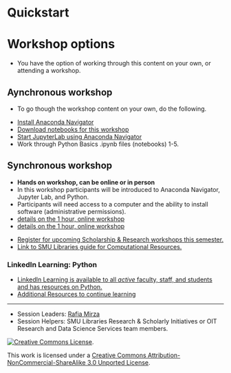 # Quickstart

# Workshop options
* You have the option of working through this content on your own, or attending a workshop.

## Aynchronous workshop
* To go though the workshop content on your own, do the following.
- [Install Anaconda Navigator](https://southernmethodistuniversity.github.io/intro-to-python/anaconda.html#anaconda)
- [Download notebooks for this workshop](https://southernmethodistuniversity.github.io/intro-to-python/jupyterlab.html#download-notebooks-for-this-workshop)
- [Start JupyterLab using Anaconda Navigator](https://southernmethodistuniversity.github.io/intro-to-python/jupyterlab.html#start-jupyterlab-using-anaconda-navigator)
- Work through Python Basics .ipynb files (notebooks) 1-5.

## Synchronous workshop
- **Hands on workshop, can be online or in person**
- In this workshop participants will be introduced to Anaconda Navigator, Jupyter Lab, and Python. 
- Participants will need access to a computer and the ability to install software (administrative permissions).
- [details on the 1 hour, online workshop](https://southernmethodistuniversity.github.io/intro-to-python/index.html#for-the-one-hour-online-workshop)
- [details on the 1 hour, online workshop](https://southernmethodistuniversity.github.io/intro-to-python/index.html#for-a-two-hour-in-person-workshop)

* [Register for upcoming Scholarship & Research workshops this semester.](https://libcal.smu.edu/calendar/?cid=-1&t=g&d=0000-00-00&cal=-1&ct=55599&inc=0)
* [Link to SMU Libraries guide for Computational Resources.](https://guides.smu.edu/computationalskills)


### LinkedIn Learning: Python 
-  [LinkedIn Learning is available to all *active* faculty, staff, and students and has resources on Python.](https://www.smu.edu/OIT/Services/LinkedIn)
-  [Additional Resources to continue learning](https://southernmethodistuniversity.github.io/intro-to-python/nextsteps.html#)


-----
- Session Leaders: [Rafia Mirza](http://guides.smu.edu/prf.php?account_id=142826/)
- Session Helpers: SMU Libraries Research & Scholarly Initiatives or OIT Research and Data Science Services team members.

[![Creative Commons License](https://licensebuttons.net/l/by-nc-sa/3.0/88x31.png)](https://creativecommons.org/licenses/by-nc-sa/3.0/). 

This work is licensed under a <a rel="license" href="http://creativecommons.org/licenses/by-nc-sa/3.0/">Creative Commons Attribution-NonCommercial-ShareAlike 3.0 Unported License</a>.
